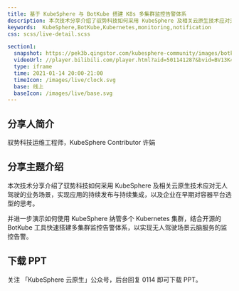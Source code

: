 ```yaml
---
title: 基于 KubeSphere 与 BotKube 搭建 K8s 多集群监控告警体系
description: 本次技术分享介绍了驭势科技如何采用 KubeSphere 及相关云原生技术应对无人驾驶的业务场景，实现应用的持续发布与持续集成，以及企业在早期对容器平台选型的思考。并进一步演示如何使用 KubeSphere 纳管多个 Kubernetes 集群，结合开源的 BotKube 工具快速搭建多集群监控告警体系，以实现无人驾驶场景云脑服务的监控告警。
keywords:  KubeSphere,BotKube,Kubernetes,monitoring,notification
css: scss/live-detail.scss

section1:
  snapshot: https://pek3b.qingstor.com/kubesphere-community/images/botkube-kubesphere.jpeg
  videoUrl: //player.bilibili.com/player.html?aid=501141287&bvid=BV13K411u7w9&cid=282696732&page=1&high_quality=1
  type: iframe
  time: 2021-01-14 20:00-21:00
  timeIcon: /images/live/clock.svg
  base: 线上
  baseIcon: /images/live/base.svg
---
```


## 分享人简介

驭势科技运维工程师，KubeSphere Contributor 许娟

## 分享主题介绍

本次技术分享介绍了驭势科技如何采用 KubeSphere 及相关云原生技术应对无人驾驶的业务场景，实现应用的持续发布与持续集成，以及企业在早期对容器平台选型的思考。

并进一步演示如何使用 KubeSphere 纳管多个 Kubernetes 集群，结合开源的 BotKube 工具快速搭建多集群监控告警体系，以实现无人驾驶场景云脑服务的监控告警。

## 下载 PPT

关注 「KubeSphere 云原生」公众号，后台回复 0114 即可下载 PPT。
